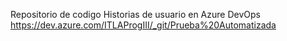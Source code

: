 Repositorio de codigo
Historias de usuario en Azure DevOps https://dev.azure.com/ITLAProgIII/_git/Prueba%20Automatizada
